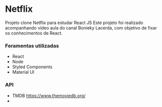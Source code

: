 # Netflix
Projeto clone Netflix para estudar React JS
Este projeto foi realizado acompanhando vídeo aula do canal Bonieky Lacerda, com objetivo de fixar os conhecimentos de React.
 
### Feramentas utilizadas
- React
- Node
- Styled Components
- Material UI

### API

- TMDB https://www.themoviedb.org/
- 
